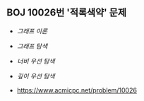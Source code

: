 ## BOJ 10026번 '적록색약' 문제 

* _그래프 이론_
* _그래프 탐색_
* _너비 우선 탐색_
* _깊이 우선 탐색_ 

* https://www.acmicpc.net/problem/10026
